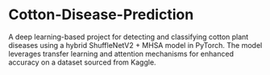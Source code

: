 # Cotton-Disease-Prediction
A deep learning-based project for detecting and classifying cotton plant diseases using a hybrid ShuffleNetV2 + MHSA model in PyTorch. The model leverages transfer learning and attention mechanisms for enhanced accuracy on a dataset sourced from Kaggle.
